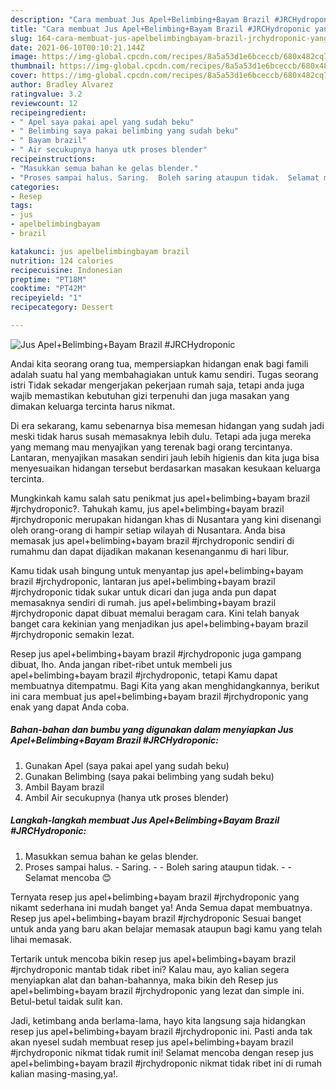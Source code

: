 ```yaml
---
description: "Cara membuat Jus Apel+Belimbing+Bayam Brazil #JRCHydroponic yang lezat dan Mudah Dibuat"
title: "Cara membuat Jus Apel+Belimbing+Bayam Brazil #JRCHydroponic yang lezat dan Mudah Dibuat"
slug: 164-cara-membuat-jus-apelbelimbingbayam-brazil-jrchydroponic-yang-lezat-dan-mudah-dibuat
date: 2021-06-10T00:10:21.144Z
image: https://img-global.cpcdn.com/recipes/8a5a53d1e6bceccb/680x482cq70/jus-apelbelimbingbayam-brazil-jrchydroponic-foto-resep-utama.jpg
thumbnail: https://img-global.cpcdn.com/recipes/8a5a53d1e6bceccb/680x482cq70/jus-apelbelimbingbayam-brazil-jrchydroponic-foto-resep-utama.jpg
cover: https://img-global.cpcdn.com/recipes/8a5a53d1e6bceccb/680x482cq70/jus-apelbelimbingbayam-brazil-jrchydroponic-foto-resep-utama.jpg
author: Bradley Alvarez
ratingvalue: 3.2
reviewcount: 12
recipeingredient:
- " Apel saya pakai apel yang sudah beku"
- " Belimbing saya pakai belimbing yang sudah beku"
- " Bayam brazil"
- " Air secukupnya hanya utk proses blender"
recipeinstructions:
- "Masukkan semua bahan ke gelas blender."
- "Proses sampai halus. Saring.  Boleh saring ataupun tidak.  Selamat mencoba 😊"
categories:
- Resep
tags:
- jus
- apelbelimbingbayam
- brazil

katakunci: jus apelbelimbingbayam brazil 
nutrition: 124 calories
recipecuisine: Indonesian
preptime: "PT18M"
cooktime: "PT42M"
recipeyield: "1"
recipecategory: Dessert

---
```



![Jus Apel+Belimbing+Bayam Brazil #JRCHydroponic](https://img-global.cpcdn.com/recipes/8a5a53d1e6bceccb/680x482cq70/jus-apelbelimbingbayam-brazil-jrchydroponic-foto-resep-utama.jpg)

Andai kita seorang orang tua, mempersiapkan hidangan enak bagi famili adalah suatu hal yang membahagiakan untuk kamu sendiri. Tugas seorang istri Tidak sekadar mengerjakan pekerjaan rumah saja, tetapi anda juga wajib memastikan kebutuhan gizi terpenuhi dan juga masakan yang dimakan keluarga tercinta harus nikmat.

Di era  sekarang, kamu sebenarnya bisa memesan hidangan yang sudah jadi meski tidak harus susah memasaknya lebih dulu. Tetapi ada juga mereka yang memang mau menyajikan yang terenak bagi orang tercintanya. Lantaran, menyajikan masakan sendiri jauh lebih higienis dan kita juga bisa menyesuaikan hidangan tersebut berdasarkan masakan kesukaan keluarga tercinta. 



Mungkinkah kamu salah satu penikmat jus apel+belimbing+bayam brazil #jrchydroponic?. Tahukah kamu, jus apel+belimbing+bayam brazil #jrchydroponic merupakan hidangan khas di Nusantara yang kini disenangi oleh orang-orang di hampir setiap wilayah di Nusantara. Anda bisa memasak jus apel+belimbing+bayam brazil #jrchydroponic sendiri di rumahmu dan dapat dijadikan makanan kesenanganmu di hari libur.

Kamu tidak usah bingung untuk menyantap jus apel+belimbing+bayam brazil #jrchydroponic, lantaran jus apel+belimbing+bayam brazil #jrchydroponic tidak sukar untuk dicari dan juga anda pun dapat memasaknya sendiri di rumah. jus apel+belimbing+bayam brazil #jrchydroponic dapat dibuat memalui beragam cara. Kini telah banyak banget cara kekinian yang menjadikan jus apel+belimbing+bayam brazil #jrchydroponic semakin lezat.

Resep jus apel+belimbing+bayam brazil #jrchydroponic juga gampang dibuat, lho. Anda jangan ribet-ribet untuk membeli jus apel+belimbing+bayam brazil #jrchydroponic, tetapi Kamu dapat membuatnya ditempatmu. Bagi Kita yang akan menghidangkannya, berikut ini cara membuat jus apel+belimbing+bayam brazil #jrchydroponic yang enak yang dapat Anda coba.

<!--inarticleads1-->

##### Bahan-bahan dan bumbu yang digunakan dalam menyiapkan Jus Apel+Belimbing+Bayam Brazil #JRCHydroponic:

1. Gunakan  Apel (saya pakai apel yang sudah beku)
1. Gunakan  Belimbing (saya pakai belimbing yang sudah beku)
1. Ambil  Bayam brazil
1. Ambil  Air secukupnya (hanya utk proses blender)




<!--inarticleads2-->

##### Langkah-langkah membuat Jus Apel+Belimbing+Bayam Brazil #JRCHydroponic:

1. Masukkan semua bahan ke gelas blender.
1. Proses sampai halus. - Saring. -  - Boleh saring ataupun tidak. -  - Selamat mencoba 😊




Ternyata resep jus apel+belimbing+bayam brazil #jrchydroponic yang nikamt sederhana ini mudah banget ya! Anda Semua dapat membuatnya. Resep jus apel+belimbing+bayam brazil #jrchydroponic Sesuai banget untuk anda yang baru akan belajar memasak ataupun bagi kamu yang telah lihai memasak.

Tertarik untuk mencoba bikin resep jus apel+belimbing+bayam brazil #jrchydroponic mantab tidak ribet ini? Kalau mau, ayo kalian segera menyiapkan alat dan bahan-bahannya, maka bikin deh Resep jus apel+belimbing+bayam brazil #jrchydroponic yang lezat dan simple ini. Betul-betul taidak sulit kan. 

Jadi, ketimbang anda berlama-lama, hayo kita langsung saja hidangkan resep jus apel+belimbing+bayam brazil #jrchydroponic ini. Pasti anda tak akan nyesel sudah membuat resep jus apel+belimbing+bayam brazil #jrchydroponic nikmat tidak rumit ini! Selamat mencoba dengan resep jus apel+belimbing+bayam brazil #jrchydroponic nikmat tidak ribet ini di rumah kalian masing-masing,ya!.

